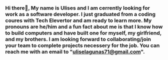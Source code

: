 ### Hi there👋, My name is Ulises and I am cerrently looking for work as a software developer. I just graduated from a coding coures with Tech Elevertor and am ready to learn more. My pronouns are he/him and a fun fact about me is that I know how to build computers and have built one for myself, my girlfriend, and my brothers. I am looking forward to collaborating/join your team to complete projects necessery for the job. You can reach me with an email to "uliselagunas71@gmail.com".

<!--
**UlisesLag/UlisesLag** is a ✨ _special_ ✨ repository because its `README.md` (this file) appears on your GitHub profile.

Here are some ideas to get you started:

- 🔭 I’m currently working on ...
- 🌱 I’m currently learning ...
- 👯 I’m looking to collaborate on ...
- 🤔 I’m looking for help with ...
- 💬 Ask me about ...
- 📫 How to reach me: ...
- 😄 Pronouns: ...
- ⚡ Fun fact: ...
-->
